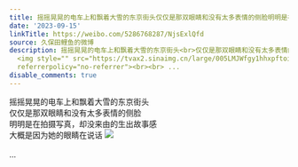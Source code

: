 ```yaml
---
title: 摇摇晃晃的电车上和飘着大雪的东京街头仅仅是那双眼睛和没有太多表情的侧脸明明是在拍摄写真，却没来由的生出故事感大概是因为她的眼睛在说话 [图片]
date: '2023-09-15'
linkTitle: https://weibo.com/5286768287/NjsExlQfd
source: 久保田鲤鱼的微博
description: 摇摇晃晃的电车上和飘着大雪的东京街头<br>仅仅是那双眼睛和没有太多表情的侧脸<br>明明是在拍摄写真，却没来由的生出故事感<br>大概是因为她的眼睛在说话
  <img style="" src="https://tvax2.sinaimg.cn/large/005LMJWfgy1hhxpftoiupj30u00gvgt4.jpg"
  referrerpolicy="no-referrer"><br><br> ...
disable_comments: true
---
```

摇摇晃晃的电车上和飘着大雪的东京街头<br>仅仅是那双眼睛和没有太多表情的侧脸<br>明明是在拍摄写真，却没来由的生出故事感<br>大概是因为她的眼睛在说话 <img style="" src="https://tvax2.sinaimg.cn/large/005LMJWfgy1hhxpftoiupj30u00gvgt4.jpg" referrerpolicy="no-referrer"><br><br> ...